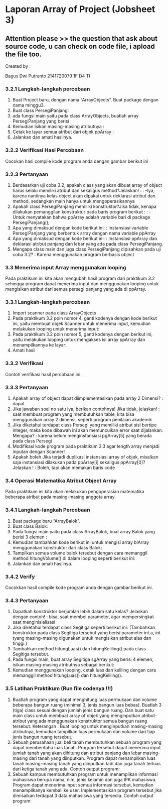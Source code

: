 # Laporan Array of Project (Jobsheet 3)

## Attention please >> the question that ask about source code, u can check on code file, i apload the file too.

Created by : 

Bagus Dwi Putranto
2141720079
1F D4 TI

### 3.2.1 Langkah-langkah percobaan
1. Buat Project baru, dengan nama “ArrayObjects”. Buat package dengan nama minggu3.
2. Buat class PersegiPanjang:
3. ada fungsi main yaitu pada class ArrayObjects, buatlah array PersegiPanjang yang berisi :
4. Kemudian isikan masing-masing atributnya :
5. Cetak ke layar semua atribut dari objek ppArray :
6. Jalankan dan amati hasilnya.

### 3.2.2 Verifikasi Hasi Percobaan
Cocokan hasi compile kode program anda dengan gambar berikut ini

### 3.2.3 Pertanyaan
1. Berdasarkan uji coba 3.2, apakah class yang akan dibuat array of object harus selalu memiliki atribut dan sekaligus method?Jelaskan! :
    : -Iya, karena nantinya kelas object akan dipakai untuk deklarasi atribut dan method, sedangkan main hanya untuk mengoperasikannya
2. Apakah class PersegiPanjang memiliki konstruktor?Jika tidak, kenapa dilakukan pemanggilan konstruktur pada baris program berikut :
    : -Untuk menyatakan bahwa ppArray adalah variable bari di package PersegiPanjang();
3. Apa yang dimaksud dengan kode berikut ini:
    : Instansiasi variable PersegiPanjang yang berbentuk array dengan nama variable ppArray
4. Apa yang dimaksud dengan kode berikut ini:
    : Instansiasi ppArray dan deklarasi atribut panjang dan lebar yang ada pada class PersegiPanjang.
5. Mengapa class main dan juga class PersegiPanjang dipisahkan pada uji coba 3.2?
    : Karena menggunakan program berbasis object

### 3.3 Menerima input Array menggunakan looping
Pada praktikum ini kita akan mengubah hasil program dari praktikum 3.2 sehingga program dapat menerima input dan menggunakan looping untuk mengisikan atribut dari semua persegi panjang yang ada di ppArray.

### 3.3.1 Langkah-langkah percobaan
1. Import scanner pada class ArrayObjects
2. Pada praktikum 3.2 poin nomor 4, ganti kodenya dengan kode berikut ini, yaitu membuat objek Scanner untuk menerima input, kemudian melakukan looping untuk menerima input:
3. Pada praktikum 3.2 poin nomor 5, ganti kodenya dengan berikut ini, yaitu melakukan looping untuk mengakses isi array ppArray dan menampilkannya ke layar:
4. Amati hasil

### 3.3.2 Verifikasi
Contoh verifikasi hasil percobaan ini.

### 3.3.3 Pertanyaan
1. Apakah array of object dapat diimplementasikan pada array 2 Dimensi?
    : dapat
2. Jika jawaban soal no satu iya, berikan contohnya! Jika tidak, jelaskan!
    : saat membuat program yang membutuhkan table, kita bisa menggunakan array 2 dimensi, seperti program penilaian akademik
3. Jika diketahui terdapat class Persegi yang memiliki atribut sisi bertipe integer, maka kode dibawah ini akan memunculkan error saat dijalankan. Mengapa?
    : karena belum menginstansiasi pgArray[5] yang berada pada class Persegi
4. Modifikasi kode program pada praktikum 3.3 agar length array menjadi inputan dengan Scanner!
5. Apakah boleh Jika terjadi duplikasi instansiasi array of objek, misalkan saja instansiasi dilakukan pada ppArray[i] sekaligus ppArray[0]?Jelaskan ! 
    : Boleh, tapi akan memakan baris code


### 3.4 Operasi Matematika Atribut Object Array
Pada praktikum ini kita akan melakukan pengoperasian matematika beberapa atribut pada masing-masing anggota array.

### 3.4.1 Langkah-langkah Percobaan
1. Buat package baru “ArrayBalok”.
2. Buat class Balok:
3. Pada fungsi main yaitu pada class ArrayBalok, buat array Balok yang berisi 3 elemen :
4. Kemudian tambahkan kode berikut ini untuk mengisi array blArray menggunakan konstruktor dari class Balok:
5. Tampilkan semua volume balok tersebut dengan cara memanggil method hitungVolume() di dalam looping seperti berikut ini:
6. Jalankan dan amati hasilnya.

### 3.4.2 Verify
Cocokkan hasil compile kode program anda dengan gambar berikut ini.

### 3.4.3 Pertanyaan
1. Dapatkah konstruktor berjumlah lebih dalam satu kelas? Jelaskan dengan contoh!
    : bisa, saat membei parameter, agar mempersingkat saat menginisialisasi
2. Jika diketahui terdapat class Segitiga seperti berikut ini: (Tambahkan konstruktor pada class Segitiga tersebut yang berisi parameter int a, int tyang masing-masing digunakan untuk mengisikan atribut alas dan tinggi.)
3. Tambahkan method hitungLuas() dan hitungKeliling() pada class Segitiga tersebut.
4. Pada fungsi main, buat array Segitiga sgArray yang berisi 4 elemen, isikan masing-masing atributnya sebagai berikut:
5. Kemudian menggunakan looping, cetak luas dan keliling dengan cara memanggil method hitungLuas() dan hitungKeliling().

### 3.5 Latihan Praktikum (Run file codenya !!!)
1. Buatlah program yang dapat menghitung luas permukaan dan volume beberapa bangun ruang (minimal 3, jenis bangun luas bebas). Buatlah 3 (tiga) class sesuai dengan jumlah jenis bangun ruang. Dan buat satu main class untuk membuat array of objek yang menginputkan atribut-atribut yang ada menggunakan konstruktor semua bangun ruang tersebut. 
Keterangan : Buat looping untuk menginputkan masing-masing atributnya, kemudian tampilkan luas permukaan dan volume dari tiap jenis bangun ruang tersebut.
2. Sebuah perusahaan jual beli tanah membutuhkan sebuah program yang dapat memberitahu luas tanah. Program tersebut dapat menerima input jumlah tanah yang akan dihitung dan atribut panjang dan lebar masing-masing dari tanah yang diinputkan. Program dapat menampilkan luas tanah masing-masing tanah yang diinputkan tadi dan juga tanah terluas dari ketiga tanah yang ada. Contoh output program:
3. Sebuah kampus membutuhkan program untuk menampilkan informasi mahasiswa berupa nama, nim, jenis kelamin dan juga IPK mahasiswa. Program dapat menerima input semua informasi tersebut, kemudian menampilkanya kembali ke user. Implementasikan program tersebut jika dimisalkan terdapat 3 data mahasiswa yang tersedia. Contoh output program:
